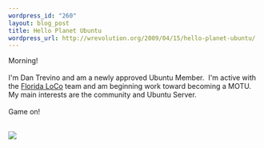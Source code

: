 ```yaml
--- 
wordpress_id: "260"
layout: blog_post
title: Hello Planet Ubuntu
wordpress_url: http://wrevolution.org/2009/04/15/hello-planet-ubuntu/
---
```

Morning!&nbsp; <br /><br />I'm Dan Trevino and am a newly approved Ubuntu Member.&nbsp; I'm active with the <a href="http://www.ubuntu-fl.org/">Florida LoCo</a> team and am beginning work toward becoming a MOTU.&nbsp; My main interests are the community and Ubuntu Server.<br /><br />Game on!<br /><br /><div class="zemanta-pixie"><img class="zemanta-pixie-img" src="http://img.zemanta.com/pixy.gif?x-id=f46a215f-1091-8f98-9e19-0c6709e1c903" /></div>
